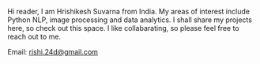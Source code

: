 Hi reader,
I am Hrishikesh Suvarna from India. 
My areas of interest include Python NLP, image processing and data analytics.
I shall share my projects here, so check out this space.
I like collabarating, so please feel free to reach out to me. 

Email: rishi.24d@gmail.com


<!---
rishi24d/rishi24d is a ✨ special ✨ repository because its `README.md` (this file) appears on your GitHub profile.
You can click the Preview link to take a look at your changes.
--->
